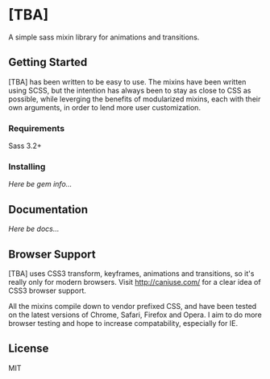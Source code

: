 # [TBA]
A simple sass mixin library for animations and transitions.

## Getting Started
[TBA] has been written to be easy to use. The mixins have been written using SCSS, but the intention has always been to stay as close to CSS as possible, while leverging the benefits of modularized mixins, each with their own arguments, in order to lend more user customization.

### Requirements
Sass 3.2+

### Installing
_Here be gem info..._

## Documentation
_Here be docs..._

## Browser Support
[TBA] uses CSS3 transform, keyframes, animations and transitions, so it's really only for modern browsers. Visit http://caniuse.com/ for a clear idea of CSS3 browser support.

All the mixins compile down to vendor prefixed CSS, and have been tested on the latest versions of Chrome, Safari, Firefox and Opera. I aim to do more browser testing and hope to increase compatability, especially for IE.

## License
MIT
